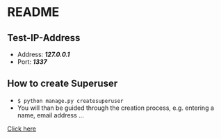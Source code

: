 # __README__


## Test-IP-Address
- Address: __*127.0.0.1*__
- Port: __*1337*__

## How to create Superuser
- `$ python manage.py createsuperuser`
- You will than be guided through the creation process, e.g. entering a name, email address ...
  

[Click here](http://127.0.0.1:1337)
